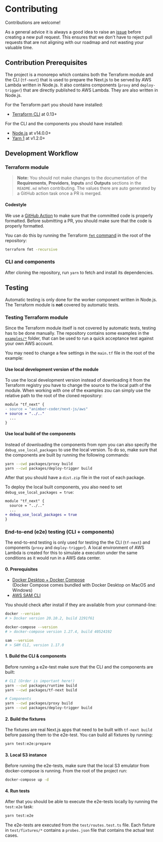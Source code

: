 # Contributing

Contributions are welcome!

As a general advice it is always a good idea to raise an [issue](https://github.com/animber-coder/terraform-aws-next-js/issues) before creating a new pull request.
This ensures that we don't have to reject pull requests that are not aligning with our roadmap and not wasting your valuable time.

## Contribution Prerequisites

The project is a monorepo which contains both the Terraform module and the CLI (`tf-next`) that is used to prepare the Next.js to be served by AWS Lambda written in Node.js.
It also contains components (`proxy` and `deploy-trigger`) that are directly published to AWS Lambda. They are also written in Node.js.

For the Terraform part you should have installed:

- [Terraform CLI](https://www.terraform.io/downloads.html) at 0.13+

For the CLI and the components you should have installed:

- [Node.js](https://nodejs.org/) at v14.0.0+
- [Yarn 1](https://classic.yarnpkg.com/) at v1.2.0+

## Development Workflow

### Terraform module

> **Note:** You should not make changes to the documentation of the **Requirements**, **Providers**, **Inputs** and **Outputs** sections in the `README.md` when contributing.
> The values there are auto generated by a GitHub action task once a PR is merged.

#### Codestyle

We use a [GitHub Action](https://github.com/animber-coder/terraform-aws-next-js/actions/workflows/lint.yml) to make sure that the committed code is properly formatted.
Before submitting a PR, you should make sure that the code is properly formatted.

You can do this by running the Terraform [`fmt` command](https://www.terraform.io/docs/cli/commands/fmt.html) in the root of the repository:

```sh
terraform fmt -recursive
```

### CLI and components

After cloning the repository, run `yarn` to fetch and install its dependencies.

## Testing

Automatic testing is only done for the worker component written in Node.js.
The Terraform module is **not** covered by automatic tests.

### Testing Terraform module

Since the Terraform module itself is not covered by automatic tests, testing has to be done manually.
The repository contains some examples in the [`examples/*`](https://github.com/animber-coder/terraform-aws-next-js/tree/main/examples) folder, that can be used to run a quick acceptance test against your own AWS account.

You may need to change a few settings in the `main.tf` file in the root of the example:

#### Use local development version of the module

To use the local development version instead of downloading it from the Terraform registry you have to change the source to the local path of the module.
When working with one of the examples zou can simply use the relative path to the root of the cloned repository:

```diff
module "tf_next" {
- source = "animber-coder/next-js/aws"
+ source = "../.."
  ...
}
```

#### Use local build of the components

Instead of downloading the components from npm you can also specify the `debug_use_local_packages` to use the local version.
To do so, make sure that the components are built by running the following commands:

```sh
yarn --cwd packages/proxy build
yarn --cwd packages/deploy-trigger build
```

After that you should have a `dist.zip` file in the root of each package.

To deploy the local built components, you also need to set `debug_use_local_packages = true`:

```diff
module "tf_next" {
  source = "../.."
  ...
+ debug_use_local_packages = true
}
```

### End-to-end (e2e) testing (CLI + components)

The end-to-end testing is only used for testing the the CLI (`tf-next`) and components (`proxy` and `deploy-trigger`).
A local environment of AWS Lambda is created for this to simulate a execution under the same conditions as it would run in a AWS data center.

#### 0. Prerequisites

- [Docker Desktop + Docker Compose](https://www.docker.com/products/docker-desktop)  
  (Docker Compose comes bundled with Docker Desktop on MacOS and Windows)
- [AWS SAM CLI](https://docs.aws.amazon.com/serverless-application-model/latest/developerguide/serverless-sam-cli-install.html)

You should check after install if they are available from your command-line:

```sh
docker --version
# > Docker version 20.10.2, build 2291f61

docker-compose --version
# > docker-compose version 1.27.4, build 40524192

sam --version
# > SAM CLI, version 1.17.0
```

#### 1. Build the CLI & components

Before running a e2e-test make sure that the CLI and the components are built:

```sh
# CLI (Order is important here!)
yarn --cwd packages/runtime build
yarn --cwd packages/tf-next build

# Components
yarn --cwd packages/proxy build
yarn --cwd packages/deploy-trigger build
```

#### 2. Build the fixtures

The fixtures are real Next.js apps that need to be built with `tf-next build` before passing them to the e2e-test.
You can build all fixtures by running:

```sh
yarn test:e2e:prepare
```

#### 3. Local S3 instance

Before running the e2e-tests, make sure that the local S3 emulator from docker-compose is running.
From the root of the project run:

```sh
docker-compose up -d
```

#### 4. Run tests

After that you should be able to execute the e2e-tests locally by running the `test:e2e` task:

```sh
yarn test:e2e
```

The e2e-tests are executed from the `test/routes.test.ts` file.
Each fixture in `test/fixtures/*` contains a `probes.json` file that contains the actual test cases.
